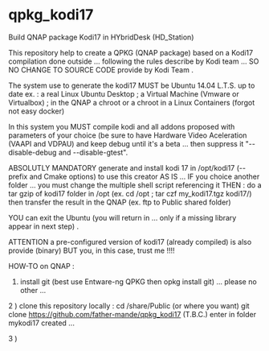 # qpkg_kodi17
Build QNAP package Kodi17 in HYbridDesk (HD_Station)

This repository help to create a QPKG (QNAP package) based on a Kodi17 compilation done outside ... following the rules describe by Kodi team ... SO NO CHANGE TO SOURCE CODE provide by Kodi Team .

The system use to generate the kodi17 MUST be Ubuntu 14.04 L.T.S. up to date
ex. :
a real Linux Ubuntu Desktop ;
a Virtual Machine (Vmware or Virtualbox) ;
in the QNAP a chroot or a chroot in a Linux Containers (forgot not easy docker)

In this system you MUST compile kodi and all addons proposed with parameters of your choice (be sure to have Hardware Video Aceleration
(VAAPI and VDPAU) and keep debug until it's a beta ... then suppress it "--disable-debug and --disable-gtest".

ABSOLUTLY MANDATORY generate and install kodi 17 in /opt/kodi17 (--prefix and Cmake options) to use this creator AS IS
... IF you choice another folder ... you must change the multiple shell script referencing it
THEN : 
do a tar gzip of kodi17 folder in /opt (ex. cd /opt ; tar czf my_kodi17.tgz kodi17/)
then transfer the result in the QNAP (ex. ftp to Public shared folder)

YOU can exit the Ubuntu (you will return in ... only if a missing library appear in next step) .

ATTENTION a pre-configured version of kodi17 (already compiled) is also provide (binary) BUT you, in this case, trust me !!!!

HOW-TO on QNAP :

1) install git (best use Entware-ng QPKG then opkg install git) ... please no other ...

2 ) clone this repository locally : 
cd /share/Public (or where you want)
git clone https://github.com/father-mande/qpkg_kodi17 (T.B.C.)
enter in folder mykodi17 created ...

3 ) 
